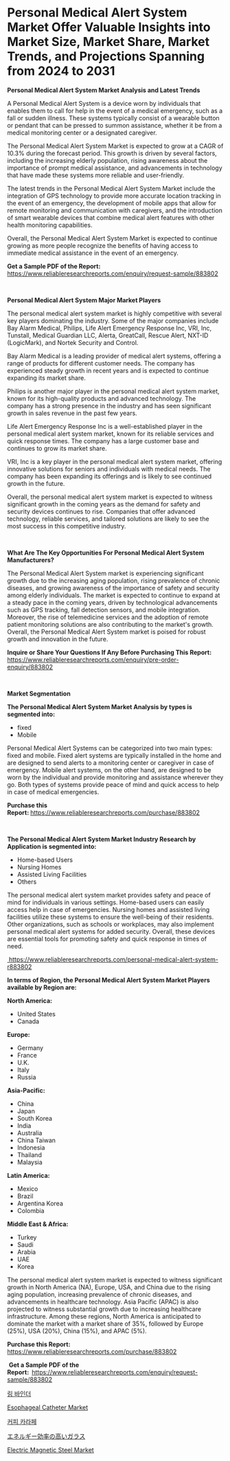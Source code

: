<p><h1>Personal Medical Alert System Market Offer Valuable Insights into Market Size, Market Share, Market Trends, and Projections Spanning from 2024 to 2031</h1></p><p><strong>Personal Medical Alert System Market Analysis and Latest Trends</strong></p>
<p><p>A Personal Medical Alert System is a device worn by individuals that enables them to call for help in the event of a medical emergency, such as a fall or sudden illness. These systems typically consist of a wearable button or pendant that can be pressed to summon assistance, whether it be from a medical monitoring center or a designated caregiver.</p><p>The Personal Medical Alert System Market is expected to grow at a CAGR of 10.3% during the forecast period. This growth is driven by several factors, including the increasing elderly population, rising awareness about the importance of prompt medical assistance, and advancements in technology that have made these systems more reliable and user-friendly.</p><p>The latest trends in the Personal Medical Alert System Market include the integration of GPS technology to provide more accurate location tracking in the event of an emergency, the development of mobile apps that allow for remote monitoring and communication with caregivers, and the introduction of smart wearable devices that combine medical alert features with other health monitoring capabilities.</p><p>Overall, the Personal Medical Alert System Market is expected to continue growing as more people recognize the benefits of having access to immediate medical assistance in the event of an emergency.</p></p>
<p><strong>Get a Sample PDF of the Report:&nbsp;</strong> <a href="https://www.reliableresearchreports.com/enquiry/request-sample/883802">https://www.reliableresearchreports.com/enquiry/request-sample/883802</a></p>
<p>&nbsp;</p>
<p><strong>Personal Medical Alert System Major Market Players</strong></p>
<p><p>The personal medical alert system market is highly competitive with several key players dominating the industry. Some of the major companies include Bay Alarm Medical, Philips, Life Alert Emergency Response Inc, VRI, Inc, Tunstall, Medical Guardian LLC, Alerta, GreatCall, Rescue Alert, NXT-ID (LogicMark), and Nortek Security and Control.</p><p>Bay Alarm Medical is a leading provider of medical alert systems, offering a range of products for different customer needs. The company has experienced steady growth in recent years and is expected to continue expanding its market share.</p><p>Philips is another major player in the personal medical alert system market, known for its high-quality products and advanced technology. The company has a strong presence in the industry and has seen significant growth in sales revenue in the past few years.</p><p>Life Alert Emergency Response Inc is a well-established player in the personal medical alert system market, known for its reliable services and quick response times. The company has a large customer base and continues to grow its market share.</p><p>VRI, Inc is a key player in the personal medical alert system market, offering innovative solutions for seniors and individuals with medical needs. The company has been expanding its offerings and is likely to see continued growth in the future.</p><p>Overall, the personal medical alert system market is expected to witness significant growth in the coming years as the demand for safety and security devices continues to rise. Companies that offer advanced technology, reliable services, and tailored solutions are likely to see the most success in this competitive industry.</p></p>
<p>&nbsp;</p>
<p><strong>What Are The Key Opportunities For Personal Medical Alert System Manufacturers?</strong></p>
<p><p>The Personal Medical Alert System market is experiencing significant growth due to the increasing aging population, rising prevalence of chronic diseases, and growing awareness of the importance of safety and security among elderly individuals. The market is expected to continue to expand at a steady pace in the coming years, driven by technological advancements such as GPS tracking, fall detection sensors, and mobile integration. Moreover, the rise of telemedicine services and the adoption of remote patient monitoring solutions are also contributing to the market's growth. Overall, the Personal Medical Alert System market is poised for robust growth and innovation in the future.</p></p>
<p><strong>Inquire or Share Your Questions If Any Before Purchasing This Report:</strong> <a href="https://www.reliableresearchreports.com/enquiry/pre-order-enquiry/883802">https://www.reliableresearchreports.com/enquiry/pre-order-enquiry/883802</a></p>
<p>&nbsp;</p>
<p><strong>Market Segmentation</strong></p>
<p><strong>The Personal Medical Alert System Market Analysis by types is segmented into:</strong></p>
<p><ul><li>fixed</li><li>Mobile</li></ul></p>
<p><p>Personal Medical Alert Systems can be categorized into two main types: fixed and mobile. Fixed alert systems are typically installed in the home and are designed to send alerts to a monitoring center or caregiver in case of emergency. Mobile alert systems, on the other hand, are designed to be worn by the individual and provide monitoring and assistance wherever they go. Both types of systems provide peace of mind and quick access to help in case of medical emergencies.</p></p>
<p><strong>Purchase this Report:&nbsp;</strong><a href="https://www.reliableresearchreports.com/purchase/883802">https://www.reliableresearchreports.com/purchase/883802</a></p>
<p>&nbsp;</p>
<p><strong>The Personal Medical Alert System Market Industry Research by Application is segmented into:</strong></p>
<p><ul><li>Home-based Users</li><li>Nursing Homes</li><li>Assisted Living Facilities</li><li>Others</li></ul></p>
<p><p>The personal medical alert system market provides safety and peace of mind for individuals in various settings. Home-based users can easily access help in case of emergencies. Nursing homes and assisted living facilities utilize these systems to ensure the well-being of their residents. Other organizations, such as schools or workplaces, may also implement personal medical alert systems for added security. Overall, these devices are essential tools for promoting safety and quick response in times of need.</p></p>
<p><a href="https://www.reliableresearchreports.com/personal-medical-alert-system-r883802">&nbsp;https://www.reliableresearchreports.com/personal-medical-alert-system-r883802</a></p>
<p><strong>In terms of Region, the Personal Medical Alert System Market Players available by Region are:</strong></p>
<p>
    <p> <strong> North America: </strong>
        <ul>
            <li>United States</li>
            <li>Canada</li>
        </ul>
        </p> 
    <p> <strong> Europe: </strong>
        <ul>
            <li>Germany</li>
            <li>France</li>
            <li>U.K.</li>
            <li>Italy</li>
            <li>Russia</li>
        </ul>
        </p> 
    <p> <strong> Asia-Pacific: </strong>
        <ul>
            <li>China</li>
            <li>Japan</li>
            <li>South Korea</li>
            <li>India</li>
            <li>Australia</li>
            <li>China Taiwan</li>
            <li>Indonesia</li>
            <li>Thailand</li>
            <li>Malaysia</li>
        </ul>
        </p> 
    <p> <strong> Latin America: </strong>
        <ul>
            <li>Mexico</li>
            <li>Brazil</li>
            <li>Argentina Korea</li>
            <li>Colombia</li>
        </ul>
        </p> 
    <p> <strong> Middle East & Africa: </strong>
        <ul>
            <li>Turkey</li>
            <li>Saudi</li>
            <li>Arabia</li>
            <li>UAE</li>
            <li>Korea</li>
        </ul>
    </p>
    </p>
<p><p>The personal medical alert system market is expected to witness significant growth in North America (NA), Europe, USA, and China due to the rising aging population, increasing prevalence of chronic diseases, and advancements in healthcare technology. Asia Pacific (APAC) is also projected to witness substantial growth due to increasing healthcare infrastructure. Among these regions, North America is anticipated to dominate the market with a market share of 35%, followed by Europe (25%), USA (20%), China (15%), and APAC (5%).</p></p>
<p><strong>Purchase this Report: </strong><a href="https://www.reliableresearchreports.com/purchase/883802">https://www.reliableresearchreports.com/purchase/883802</a></p>
<p>&nbsp;<strong>Get a Sample PDF of the Report:&nbsp;&nbsp;</strong><a href="https://www.reliableresearchreports.com/enquiry/request-sample/883802">https://www.reliableresearchreports.com/enquiry/request-sample/883802</a></p>
<p><strong></strong></p>
<p><p><a href="https://github.com/Howaoole34545/Market-Research-Report-List-1/blob/main/233695443919.md">링 바인더</a></p><p><a href="https://github.com/yemakinde/Market-Research-Report-List-2/blob/main/esophageal-catheter-market.md">Esophageal Catheter Market</a></p><p><a href="https://github.com/JackieFauhey9089475/Market-Research-Report-List-1/blob/main/730315843920.md">커피 카라페</a></p><p><a href="https://medium.com/@mad.jake/%E3%82%A8%E3%83%8D%E3%83%AB%E3%82%AE%E3%83%BC%E5%8A%B9%E7%8E%87%E3%81%AE%E9%AB%98%E3%81%84%E3%82%AC%E3%83%A9%E3%82%B9%E5%B8%82%E5%A0%B4%E3%81%AE%E6%8C%87%E6%A8%99%E3%81%AE%E8%A7%A3%E8%AA%AD-%E5%B8%82%E5%A0%B4%E3%82%B7%E3%82%A7%E3%82%A2-%E3%83%88%E3%83%AC%E3%83%B3%E3%83%89-%E6%88%90%E9%95%B7%E3%83%91%E3%82%BF%E3%83%BC%E3%83%B3-a884f09349fb">エネルギー効率の高いガラス</a></p><p><a href="https://issuu.com/reportprime-2/docs/electric-magnetic-steel-market-size-2030.pptx">Electric Magnetic Steel Market</a></p></p>